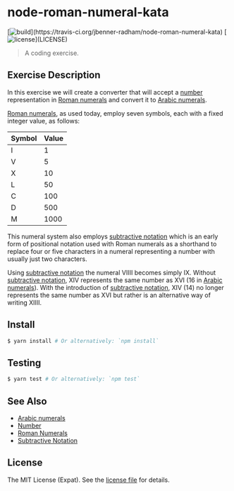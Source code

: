 node-roman-numeral-kata
=======================
[![build](https://img.shields.io/travis/jbenner-radham/node-roman-numeral-kata.svg?)](https://travis-ci.org/jbenner-radham/node-roman-numeral-kata)
[![license](https://img.shields.io/github/license/jbenner-radham/node-roman-numeral-kata.svg?)](LICENSE)

> A coding exercise.

Exercise Description
--------------------
In this exercise we will create a converter that will accept a [number][NUMBER] representation in
[Roman numerals][ROMAN NUMERALS] and convert it to [Arabic numerals][ARABIC NUMERALS].

[Roman numerals][ROMAN NUMERALS], as used today, employ seven symbols, each with a fixed integer value, as follows:

| Symbol | Value |
| ------ | ----- |
| I      | 1     |
| V      | 5     |
| X      | 10    |
| L      | 50    |
| C      | 100   |
| D      | 500   |
| M      | 1000  |

This numeral system also employs [subtractive notation][SUBTRACTIVE NOTATION] which is an early form of positional
notation used with Roman numerals as a shorthand to replace four or five characters in a numeral representing a number
with usually just two characters.

Using [subtractive notation][SUBTRACTIVE NOTATION] the numeral VIIII becomes simply IX. Without
[subtractive notation][SUBTRACTIVE NOTATION], XIV represents the same number as XVI (16 in
[Arabic numerals][ARABIC NUMERALS]). With the introduction of [subtractive notation][SUBTRACTIVE NOTATION], XIV (14) no
longer represents the same number as XVI but rather is an alternative way of writing XIIII.

Install
-------
```sh
$ yarn install # Or alternatively: `npm install`
```

Testing
-------
```sh
$ yarn test # Or alternatively: `npm test`
```

See Also
--------
- [Arabic numerals][ARABIC NUMERALS]
- [Number][NUMBER]
- [Roman Numerals][ROMAN NUMERALS]
- [Subtractive Notation][SUBTRACTIVE NOTATION]

License
-------
The MIT License (Expat). See the [license file](LICENSE) for details.

[ARABIC NUMERALS]: https://en.wikipedia.org/wiki/Arabic_numerals
[NUMBER]: https://en.wikipedia.org/wiki/Number
[ROMAN NUMERALS]: https://en.wikipedia.org/wiki/Roman_numerals
[SUBTRACTIVE NOTATION]: https://en.wikipedia.org/wiki/Subtractive_notation
